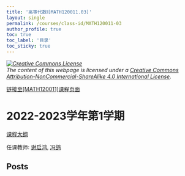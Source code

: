 ```yaml
---
title: '高等代数Ⅰ[MATH120011.03]'
layout: single
permalink: /courses/class-id/MATH120011-03
author_profile: true
toc: true
toc_label: '目录'
toc_sticky: true
---
```



<div class='notice--warning'>
	<p><i><a rel='license' href='http://creativecommons.org/licenses/by-nc-sa/4.0/'><img alt='Creative Commons License' style='border-width:0' src='https://i.creativecommons.org/l/by-nc-sa/4.0/88x31.png' /></a><br /> The content of this webpage is licensed under a <a rel='license' href='http://creativecommons.org/licenses/by-nc-sa/4.0/'>Creative Commons Attribution-NonCommercial-ShareAlike 4.0 International License</a>.</i></p>
</div>

<a href='https://fdu-math.github.io/courses/MATH120011'>链接至[MATH120011]课程页面</a>


# 2022-2023学年第1学期
<a href='https://fdu-math.github.io/courses/syllabus/MATH120011.03-2022-2023-1 (Encrypted).pdf'>课程大纲</a>

任课教师: <a href='https://fdu-math.github.io/teachers/谢启鸿'>谢启鸿</a>, <a href='https://fdu-math.github.io/teachers/冯鸽'>冯鸽</a>


## Posts

